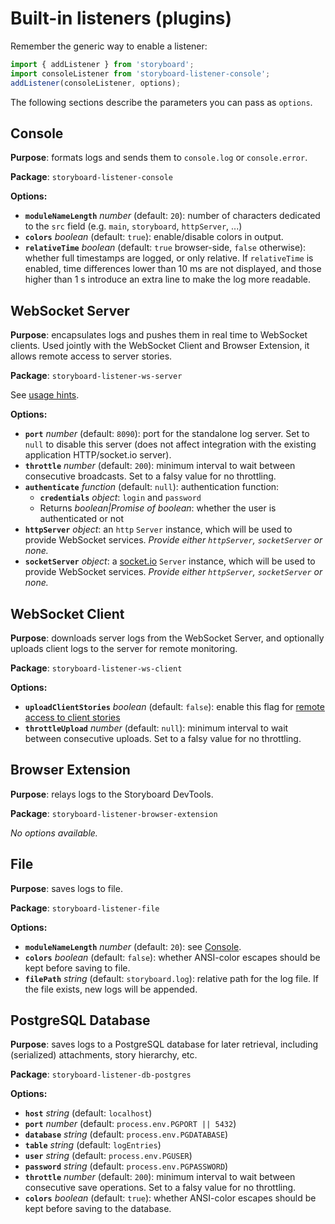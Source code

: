 # Built-in listeners (plugins)

Remember the generic way to enable a listener:

```js
import { addListener } from 'storyboard';
import consoleListener from 'storyboard-listener-console';
addListener(consoleListener, options);
```

The following sections describe the parameters you can pass as `options`.

## Console

**Purpose**: formats logs and sends them to `console.log` or `console.error`.

**Package**: `storyboard-listener-console`

**Options:**

* **`moduleNameLength`** *number* (default: `20`): number of characters dedicated to the `src` field (e.g. `main`, `storyboard`, `httpServer`, ...)
* **`colors`** *boolean* (default: `true`): enable/disable colors in output.
* **`relativeTime`** *boolean* (default: `true` browser-side, `false` otherwise): whether full timestamps are logged, or only relative. If `relativeTime` is enabled, time differences lower than 10 ms are not displayed, and those higher than 1 s introduce an extra line to make the log more readable.


## WebSocket Server

**Purpose**: encapsulates logs and pushes them in real time to WebSocket clients. Used jointly with the WebSocket Client and Browser Extension, it allows remote access to server stories.

**Package**: `storyboard-listener-ws-server`

See [usage hints](https://github.com/guigrpa/storyboard/blob/master/README.md#remote-access-to-server-stories).

**Options:**

* **`port`** *number* (default: `8090`): port for the standalone log server. Set to `null` to disable this server (does not affect integration with the existing application HTTP/socket.io server).
* **`throttle`** *number* (default: `200`): minimum interval to wait between consecutive broadcasts. Set to a falsy value for no throttling.
* **`authenticate`** *function* (default: `null`): authentication function:
    - **`credentials`** *object*: `login` and `password`
    - Returns *boolean|Promise of boolean*: whether the user is authenticated or not
* **`httpServer`** *object*: an `http` `Server` instance, which will be used to provide WebSocket services. *Provide either `httpServer`, `socketServer` or none.*
* **`socketServer`** *object*: a [socket.io](http://socket.io/) `Server` instance, which will be used to provide WebSocket services. *Provide either `httpServer`, `socketServer` or none.*


## WebSocket Client

**Purpose**: downloads server logs from the WebSocket Server, and optionally uploads client logs to the server for remote monitoring.

**Package**: `storyboard-listener-ws-client`

**Options:**

* **`uploadClientStories`** *boolean* (default: `false`): enable this flag for [remote access to client stories](https://github.com/guigrpa/storyboard/blob/master/README.md#remote-access-to-client-stories)
* **`throttleUpload`** *number* (default: `null`): minimum interval to wait between consecutive uploads. Set to a falsy value for no throttling.


## Browser Extension

**Purpose**: relays logs to the Storyboard DevTools.

**Package**: `storyboard-listener-browser-extension`

*No options available.*


## File

**Purpose**: saves logs to file.

**Package**: `storyboard-listener-file`

**Options:**

* **`moduleNameLength`** *number* (default: `20`): see [Console](#console).
* **`colors`** *boolean* (default: `false`): whether ANSI-color escapes should be kept before saving to file.
* **`filePath`** *string* (default: `storyboard.log`): relative path for the log file. If the file exists, new logs will be appended.


## PostgreSQL Database

**Purpose**: saves logs to a PostgreSQL database for later retrieval, including (serialized) attachments, story hierarchy, etc.

**Package**: `storyboard-listener-db-postgres`

**Options:**

* **`host`** *string* (default: `localhost`)
* **`port`** *number* (default: `process.env.PGPORT || 5432`)
* **`database`** *string* (default: `process.env.PGDATABASE`)
* **`table`** *string* (default: `logEntries`)
* **`user`** *string* (default: `process.env.PGUSER`)
* **`password`** *string* (default: `process.env.PGPASSWORD`)
* **`throttle`** *number* (default: `200`): minimum interval to wait between consecutive save operations. Set to a falsy value for no throttling.
* **`colors`** *boolean* (default: `true`): whether ANSI-color escapes should be kept before saving to the database.

